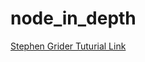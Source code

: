 # node_in_depth

[Stephen Grider Tuturial Link](https://www.udemy.com/course/advanced-node-for-developers/)
